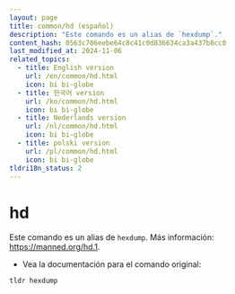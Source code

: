 ```yaml
---
layout: page
title: common/hd (español)
description: "Este comando es un alias de `hexdump`."
content_hash: 0563c706eebe64c8c41c0d836634ca3a437b8cc0
last_modified_at: 2024-11-06
related_topics:
  - title: English version
    url: /en/common/hd.html
    icon: bi bi-globe
  - title: 한국어 version
    url: /ko/common/hd.html
    icon: bi bi-globe
  - title: Nederlands version
    url: /nl/common/hd.html
    icon: bi bi-globe
  - title: polski version
    url: /pl/common/hd.html
    icon: bi bi-globe
tldri18n_status: 2
---
```

# hd

Este comando es un alias de `hexdump`.
Más información: <https://manned.org/hd.1>.

- Vea la documentación para el comando original:

`tldr hexdump`

